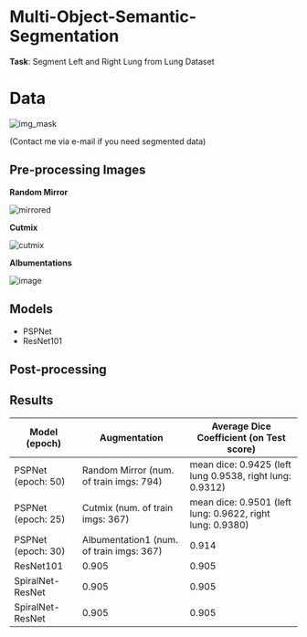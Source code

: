 # Multi-Object-Semantic-Segmentation

**Task**: Segment Left and Right Lung from Lung Dataset

# Data
![img_mask](https://user-images.githubusercontent.com/48243487/178134605-5ad3dcfd-fabe-40f8-b654-49ed43f70586.JPG)

(Contact me via e-mail if you need segmented data)

## Pre-processing Images

**Random Mirror**

![mirrored](https://user-images.githubusercontent.com/48243487/178175680-3b83e63b-9899-4ad6-9544-93705cafa15a.JPG)


**Cutmix**

![cutmix](https://user-images.githubusercontent.com/48243487/178175759-057a0f29-b731-449e-8eed-fc87d8fefde8.JPG)

**Albumentations**

![image](https://user-images.githubusercontent.com/48243487/178191416-5b2a9636-9a9f-437f-88f4-7b676534c215.png)

## Models
- PSPNet
- ResNet101


## Post-processing

## Results

| Model (epoch) | Augmentation  | Average Dice Coefficient (on Test score) |
| -------------| ------------- | ------------- |
| PSPNet (epoch: 50) | Random Mirror (num. of train imgs: 794)  | mean dice: 0.9425 (left lung 0.9538, right lung: 0.9312)  |
| PSPNet (epoch: 25) | Cutmix (num. of train imgs: 367) | mean dice:  0.9501 (left lung: 0.9622, right lung: 0.9380) |
| PSPNet (epoch: 30)  | Albumentation1 (num. of train imgs: 367)  | 0.914  |
| ResNet101  | 0.905  | 0.905  |
| SpiralNet-ResNet  | 0.905  | 0.905  |
| SpiralNet-ResNet  | 0.905  | 0.905  |
